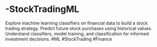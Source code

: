 # -StockTradingML
 Explore machine learning classifiers on financial data to build a stock trading strategy. Predict future stock purchases using historical values. Understand classifiers, model training, and classification for informed investment decisions. #ML #StockTrading #Finance

